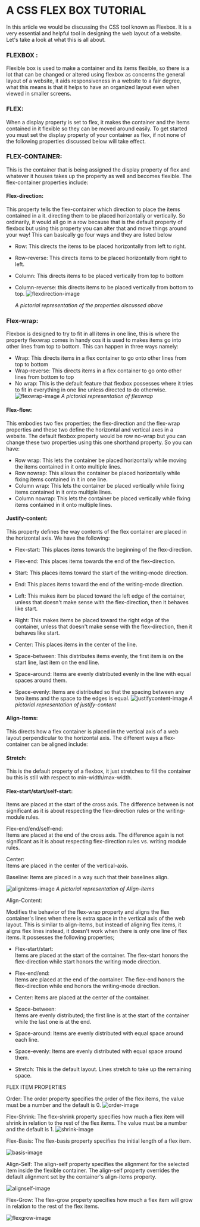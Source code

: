 # A CSS FLEX BOX TUTORIAL

In this article we would be discussing the CSS tool known as Flexbox. It is a very essential and helpful tool in designing the web layout of a website. Let's take a look at what this is all about.

### FLEXBOX : 
Flexible box is used to make a container and its items flexible, so there is a lot that can be changed or altered using flexbox as concerns the general layout of a website, it aids responsiveness in a website to a fair degree, what this means is that it helps to have an organized layout even when viewed in smaller screens.

### FLEX:
 When a display property is set to flex, it makes the container and the items contained in it flexible so they can be moved around easily. To get started you must set the display property of your container as flex, if not none of the following properties discussed below will take effect.

### FLEX-CONTAINER:  
This is the container that is being assigned the display property of flex and whatever it houses takes up the property as well and becomes flexible.
The flex-container properties include:

#### Flex-direction: 
This property tells the flex-container which direction to place the items contained in a it. directing them to be placed horizontally or vertically. So ordinarily, it would all go in a row because that is the default property of flexbox but using this property you can alter that and move things around your way!
This can basically go four ways and they are listed below

* Row: This directs the items to be placed horizontally from left to right.
* Row-reverse: This directs items to be placed horizontally from right to left.
* Column: This directs items to be placed vertically from top to bottom
* Column-reverse: this directs items to be placed vertically from bottom to top.
![flexdirection-image](../flexpictures/rowreverse.png)

  *A pictorial representation of the properties discussed above*

### Flex-wrap:
 Flexbox is designed to try to fit in all items in one line, this is where the property flexwrap comes in handy cos it is used to makes items go into other lines from top to bottom. This can happen in three ways namely:
* Wrap: This directs items in a flex container to go onto other lines from top to bottom
* Wrap-reverse: This directs items in a flex container to go onto other lines from bottom to top
* No wrap: This is the default feature that flexbox possesses where it tries to fit in everything in one line unless directed to do otherwise.
![flexwrap-image](../flexpictures/flexwrap.png)
    *A pictorial representation of flexwrap*
 
 #### Flex-flow:
  This embodies two flex properties; the flex-direction and the flex-wrap properties and these two define the horizontal and vertical axes in a website. The default flexbox property would be row no-wrap but you can change these two properties using this one shorthand property. So you can have:
* Row wrap: This lets the container be placed horizontally while moving the items contained in it onto multiple lines.
* Row nowrap: This allows the container be placed horizontally while fixing items contained in it in one line.
* Column wrap: This lets the container be placed vertically while fixing items contained in it onto multiple lines.
* Column nowrap: This lets the container be placed vertically while fixing items contained in it onto multiple lines.

#### Justify-content: 
This property defines the way contents of the flex container are placed in the horizontal axis. We have the following:

* Flex-start: This places items towards the beginning of the flex-direction.

* Flex-end: This places items towards the end of the flex-direction.
* Start: This places items toward the start of the writing-mode direction.
* End: This places items toward the end of the writing-mode direction.
* Left: This makes item be placed toward the left edge of the container, unless that doesn't make sense with the flex-direction, then it behaves like start.
* Right: This makes items be placed toward the right edge of the container, unless that doesn't make sense with the flex-direction, then it behaves like start.
* Center: This places items in the center of the line.
* Space-between: This distributes items evenly, the first item is on the start line, last item on the end line.
* Space-around: Items are evenly distributed evenly in the line with equal spaces around them.
* Space-evenly: Items are distributed so that the spacing between any two items and the space to the edges is equal.
![justifycontent-image](../flexpictures/justify-content-illustration.jpg)
*A pictorial representation of justify-content*
#### Align-Items:
 This directs how a flex container is placed in the vertical axis of a web layout perpendicular to the horizontal axis. The different ways a flex-container can be aligned include:

#### Stretch:  
 This  is the default property of a flexbox, it just stretches  to fill the container bu  this is  still  with  respect  to  min-width/max-width.
#### Flex-start/start/self-start: 
 Items  are placed at the start of the cross axis. The difference between   is not significant as it is  about respecting the flex-direction rules  or the writing-module rules.

Flex-end/end/self-end:  
 Items  are placed at the end of the cross axis. The difference again is not  significant as it  is about respecting flex-direction rules  vs. writing module rules.

Center:  
Items  are placed  in the  center of  the vertical-axis.

Baseline: 
 Items  are placed  in a way  such that  their baselines align.

![alignitems-image](../flexpictures/align-items-illustration.jpg)
*A pictorial representation of Align-items* 

Align-Content:

 Modifies the behavior of the flex-wrap property and aligns the flex container's lines when there is extra space in the vertical axis of the web layout. This is similar to align-items, but instead of aligning flex items, it aligns flex lines instead, it doesn't work when there is only one line of flex items. It possesses the following properties;

* Flex-start/start:  
Items  are  placed at  the start of the container. The flex-start honors  the flex-direction while start honors  the writing mode direction.

* Flex-end/end:  
Items  are  placed at  the end of the container. The flex-end honors  the flex-direction while  end honors the writing-mode direction.

* Center: 
 Items  are  placed at the  center of  the container.

* Space-between:  
Items  are  evenly distributed; the first line is at the start of the container  while the last one is at the end.
* Space-around:  Items  are  evenly  distributed with equal space around each line.

* Space-evenly:  Items  are evenly distributed with equal space around them.
* Stretch:  This  is the default layout. Lines  stretch to take up the remaining space.

FLEX ITEM PROPERTIES

Order: The order property specifies the order of the flex items, the value must be a number and the default is 0.
![order-image](../flexpictures/order-illustration.png)

Flex-Shrink: The flex-shrink property specifies how much a flex item will shrink in relation to the rest of the flex items. The value must be a number and the default is 1.
![shrink-image](../flexpictures/23-flex-shrink.jpg)

Flex-Basis: The flex-basis property specifies the initial length of a flex item.

![basis-image](../flexpictures/flexbasis.png)

Align-Self: The align-self property specifies the alignment for the selected item inside the flexible container. The align-self property overrides the default alignment set by the container's align-items property.

![alignself-image](../flexpictures/alignself.png)

Flex-Grow: The flex-grow property specifies how much a flex item will grow in relation to the rest of the flex items.

![flexgrow-image](../flexpictures/flexgrow.png)